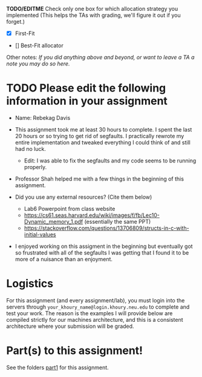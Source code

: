 **TODO/EDITME** Check only one box for which allocation strategy you implemented (This helps the TAs with grading, we'll figure it out if you forget.)

- [x] First-Fit
- [] Best-Fit allocator

Other notes: *If you did anything above and beyond, or want to leave a TA a note you may do so here.*

# TODO Please edit the following information in your assignment

- Name: Rebekag Davis

- This assignment took me at least 30 hours to complete. I spent the last 20 hours or so trying to get rid of segfaults. I practically rewrote my entire implementation and tweaked everything I could think of and still had no luck. 

  - Edit: I was able to fix the segfaults and my code seems to be running properly. 

- Professor Shah helped me with a few things in the beginning of this assignment.

- Did you use any external resources? (Cite them below)
  - Lab6 Powerpoint from class website
  - https://cs61.seas.harvard.edu/wiki/images/f/fb/Lec10-Dynamic_memory_1.pdf (essentially the same PPT)
  - https://stackoverflow.com/questions/13706809/structs-in-c-with-initial-values

- I enjoyed working on this assigment in the beginning but eventually got so frustrated with all of the segfaults I was getting that I found it to be more of a nuisance than an enjoyment. 

# Logistics

For this assignment (and every assignment/lab), you must login into the servers through `your_khoury_name@login.khoury.neu.edu` to complete and test your work. The reason is the examples I will provide below are compiled strictly for our machines architecture, and this is a consistent architecture where your submission will be graded.

# Part(s) to this assignment!

See the folders [part1](./part1) for this assignment.
